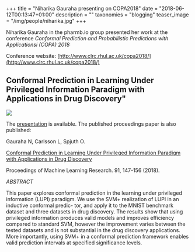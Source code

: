 +++
title = "Niharika Gauraha presenting on COPA2018"
date = "2018-06-12T00:13:47+01:00"
description = ""
taxonomies = "blogging"
teaser_image = "/img/people/niharika.jpg"
+++

Niharika Gauraha in the pharmb.io group presented her work at the conference *Conformal Prediction and Probabilistic Predictions with Applicationsi (COPA) 2018*

Conference website: [http://www.clrc.rhul.ac.uk/copa2018/](http://www.clrc.rhul.ac.uk/copa2018/)

## Conformal Prediction in Learning Under Privileged Information Paradigm with Applications in Drug Discovery"

![](/img/thumbs/pres-copa2018.png)

The [presentation](http://www.clrc.rhul.ac.uk/copa2018/)
 is available.
The published proceedings paper is also published:


Gauraha N, Carlsson L, Spjuth O.

[Conformal Prediction in Learning Under Privileged Information Paradigm with Applications in Drug Discovery](https://pharmb.io/publication/2018-conformal-prediction-learning-under-privileged-information-paradigm-applications-drug-discovery/)

Proceedings of Machine Learning Research. 91, 147-156 (2018). 




*ABSTRACT*

This paper explores conformal prediction in the learning under privileged information (LUPI) paradigm. We use the SVM+ realization of LUPI in an inductive conformal predic- tor, and apply it to the MNIST benchmark dataset and three datasets in drug discovery. The results show that using privileged information produces valid models and improves efficiency compared to standard SVM, however the improvement varies between the tested datasets and is not substantial in the drug discovery applications. More importantly, using SVM+ in a conformal prediction framework enables valid prediction intervals at specified significance levels.